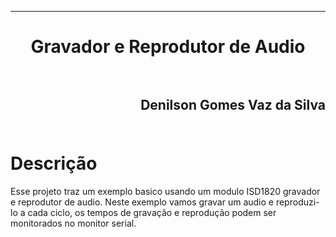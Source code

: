 ﻿***
<h1 align="center" > Gravador e Reprodutor de Audio

<br>
<br>

<h2 align="right" >Denilson Gomes Vaz da Silva<br>
<br>

Descrição
==========

<p>Esse projeto traz um exemplo basico usando um modulo ISD1820 gravador e reprodutor de audio.
Neste exemplo vamos gravar um audio e reproduzi-lo a cada ciclo, os tempos de gravação e reprodução podem ser monitorados no monitor serial.<p/>